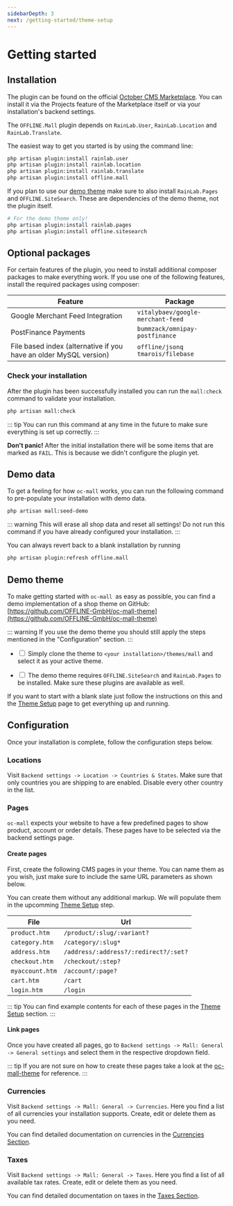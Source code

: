 ```yaml
---
sidebarDepth: 3
next: /getting-started/theme-setup
---
```


# Getting started

## Installation

The plugin can be found on the official [October CMS Marketplace](https://octobercms.com/plugin/offline-mall). You 
can install it via the Projects feature of the Marketplace itself or via your installation's backend settings.

The `OFFLINE.Mall` plugin depends on `RainLab.User`, `RainLab.Location`
and `RainLab.Translate`.

The easiest way to get you started is by using the command line:

```bash
php artisan plugin:install rainlab.user
php artisan plugin:install rainlab.location
php artisan plugin:install rainlab.translate
php artisan plugin:install offline.mall
```

If you plan to use our [demo theme](https://github.com/OFFLINE-GmbH/oc-mall-theme) make sure to also
 install `RainLab.Pages` and `OFFLINE.SiteSearch`. These are dependencies of the demo theme, not the plugin itself.

```bash
# For the demo theme only!
php artisan plugin:install rainlab.pages
php artisan plugin:install offline.sitesearch
```   

## Optional packages

For certain features of the plugin, you need to install additional composer packages
to make everything work. If you use one of the following features, install the
required packages using composer:

| Feature | Package |
| ------- | ------- |
| Google Merchant Feed Integration | `vitalybaev/google-merchant-feed` |
| PostFinance Payments | `bummzack/omnipay-postfinance` |
| File based index (alternative if you have an older MySQL version) | `offline/jsonq tmarois/filebase` |



### Check your installation

After the plugin has been successfully installed you can run the `mall:check` command to validate your installation. 

```bash
php artisan mall:check
```

::: tip
You can run this command at any time in the future to make sure everything is set up correctly.
:::

**Don't panic!** After the initial installation there will be some items that are marked as `FAIL`. This is because 
we didn't configure the plugin yet.  

## Demo data

To get a feeling for how `oc-mall` works, you can run the following command to pre-populate your installation with 
demo data. 

```bash
php artisan mall:seed-demo
```

::: warning
This will erase all shop data and reset all settings! Do not run this command if you have already configured your 
installation. 
:::

You can always revert back to a blank installation by running

```bash
php artisan plugin:refresh offline.mall
```

## Demo theme

To make getting started with `oc-mall `as easy as possible, you can find a demo implementation of a shop
theme on GitHub: [https://github.com/OFFLINE-GmbH/oc-mall-theme](https://github.com/OFFLINE-GmbH/oc-mall-theme)

::: warning
If you use the demo theme you should still apply the steps mentioned in the "Configuration" section.
:::

* <input type="checkbox"> Simply clone the theme to `<your installation>/themes/mall` and select it as your active theme.

* <input type="checkbox"> The demo theme requires `OFFLINE.SiteSearch` and `RainLab.Pages` to be installed. Make sure 
these plugins are available as well.

If you want to start with a blank slate just follow the instructions on this and the [Theme Setup](./theme-setup.md) 
page to get everything up and running.
 

## Configuration

Once your installation is complete, follow the configuration steps below.

### Locations

Visit `Backend settings -> Location -> Countries & States`. Make sure that
only countries you are shipping to are enabled. Disable every other
country in the list. 


### Pages

`oc-mall` expects your website to have a few predefined pages to show
product, account or order details. These pages have to be 
selected via the backend settings page.

#### Create pages

First, create the following CMS pages in your theme. You can name them as you wish, just make sure to include the same 
URL parameters as shown below.

You can create them without any additional markup. We will populate 
them in the upcomming [Theme Setup](./theme-setup.md) step.

| File              | Url                                   |
| ----------------- | ------------------------------------- | 
| `product.htm`     | `/product/:slug/:variant?`            |
| `category.htm`    | `/category/:slug*`                    |
| `address.htm`     | `/address/:address?/:redirect?/:set?` |
| `checkout.htm`    | `/checkout/:step?`                    |
| `myaccount.htm`   | `/account/:page?`                     |
| `cart.htm`        | `/cart`                               |
| `login.htm`       | `/login`                              |


::: tip
You can find example contents for each of these pages in the
[Theme Setup](./theme-setup.md) section. 
:::
 
#### Link pages

Once you have created all pages, go to `Backend settings -> Mall: General -> General settings` and select them 
in the respective dropdown field.

::: tip
If you are not sure on how to create these pages take a look at the
[oc-mall-theme](https://github.com/OFFLINE-GmbH/oc-mall-theme) for reference. 
:::

### Currencies

Visit `Backend settings -> Mall: General -> Currencies`. Here you find a list of all currencies your installation 
supports. Create, edit or delete them as you need. 

You can find detailed documentation on currencies in the [Currencies Section](../digging-deeper/currencies.md).


### Taxes

Visit `Backend settings -> Mall: General -> Taxes`. Here you find a list of all available tax rates.
Create, edit or delete them as you need. 

You can find detailed documentation on taxes in the [Taxes Section](../digging-deeper/taxes.md).
